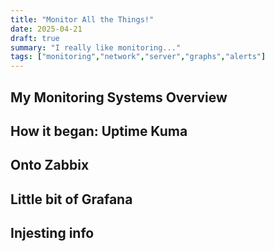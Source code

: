 ```yaml
---
title: "Monitor All the Things!"
date: 2025-04-21
draft: true
summary: "I really like monitoring..."
tags: ["monitoring","network","server","graphs","alerts"]
---
```


## My Monitoring Systems Overview

## How it began: Uptime Kuma

## Onto Zabbix

## Little bit of Grafana

## Injesting info